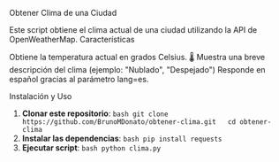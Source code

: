 Obtener Clima de una Ciudad

Este script obtiene el clima actual de una ciudad utilizando la API de OpenWeatherMap.
 Características

   Obtiene la temperatura actual en grados Celsius. 🌡️
   Muestra una breve descripción del clima (ejemplo: "Nublado", "Despejado")
   Responde en español gracias al parámetro lang=es. 

   Instalación y Uso

   1. **Clonar este repositorio**:
    ```bash
      git clone https://github.com/BrunoMDonato/obtener-clima.git  
      cd obtener-clima
    ```
   2. **Instalar las dependencias**:
    ```bash
      pip install requests
    ```
   3. **Ejecutar script**:
    ```bash
      python clima.py
    ```
